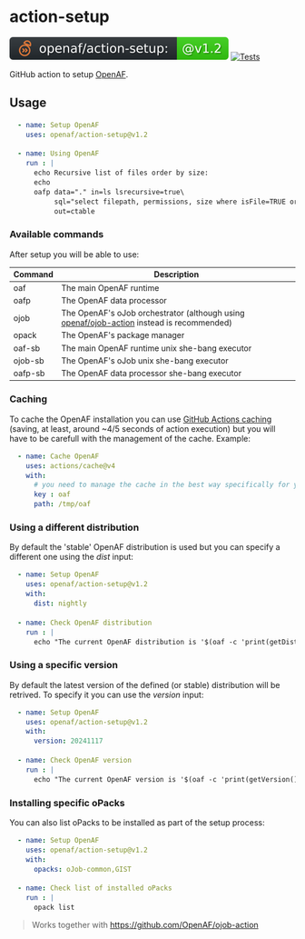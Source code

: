 # action-setup

![version](.github/ojobs/version.svg) [![Tests](https://github.com/OpenAF/action-setup/actions/workflows/tests.yml/badge.svg)](https://github.com/OpenAF/action-setup/actions/workflows/tests.yml)

GitHub action to setup [OpenAF](https://docs.openaf.io).

## Usage

```yaml
  - name: Setup OpenAF
    uses: openaf/action-setup@v1.2

  - name: Using OpenAF
    run : |
      echo Recursive list of files order by size:
      echo
      oafp data="." in=ls lsrecursive=true\
           sql="select filepath, permissions, size where isFile=TRUE order by size desc"\
           out=ctable
```

### Available commands

After setup you will be able to use:

| Command | Description |
|---------|-------------|
| oaf     | The main OpenAF runtime |
| oafp    | The OpenAF data processor |
| ojob    | The OpenAF's oJob orchestrator (although using [openaf/ojob-action](https://github.com/OpenAF/ojob-action) instead is recommended) |
| opack   | The OpenAF's package manager |
| oaf-sb  | The main OpenAF runtime unix she-bang executor |
| ojob-sb | The OpenAF's oJob unix she-bang executor |
| oafp-sb | The OpenAF data processor she-bang executor |

### Caching

To cache the OpenAF installation you can use [GitHub Actions caching](https://docs.github.com/en/actions/using-workflows/caching-dependencies-to-speed-up-workflows) (saving, at least, around ~4/5 seconds of action execution) but you will have to be carefull with the management of the cache. Example:

```yaml
  - name: Cache OpenAF
    uses: actions/cache@v4
    with:
      # you need to manage the cache in the best way specifically for your case
      key : oaf
      path: /tmp/oaf
```

### Using a different distribution

By default the 'stable' OpenAF distribution is used but you can specify a different one using the _dist_ input:

```yaml
  - name: Setup OpenAF
    uses: openaf/action-setup@v1.2
    with:
      dist: nightly

  - name: Check OpenAF distribution
    run : |
      echo "The current OpenAF distribution is '$(oaf -c 'print(getDistribution())')'"
```

### Using a specific version

By default the latest version of the defined (or stable) distribution will be retrived. To specify it you can use the _version_ input:

```yaml
  - name: Setup OpenAF
    uses: openaf/action-setup@v1.2
    with:
      version: 20241117

  - name: Check OpenAF version
    run : |
      echo "The current OpenAF version is '$(oaf -c 'print(getVersion())')'"
```

### Installing specific oPacks

You can also list oPacks to be installed as part of the setup process:

```yaml
  - name: Setup OpenAF
    uses: openaf/action-setup@v1.2
    with:
      opacks: oJob-common,GIST

  - name: Check list of installed oPacks
    run : |
      opack list
```

> Works together with https://github.com/OpenAF/ojob-action
